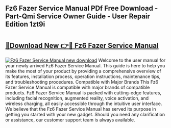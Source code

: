 ## Fz6 Fazer Service Manual PDf Free Download - Part-Qmi Service Owner Guide - User Repair Edition 1zt9i

# <h2><a href="http://bc5943.oget.top/?id=Fz6+Fazer+Service+Manual">🔗Download New 👉🔴 Fz6 Fazer Service Manual</a></h2>

[![Fz6 Fazer Service Manual new download](https://i.imgur.com/5g1atiW.png)](http://bc5943.oget.top/?id=Fz6+Fazer+Service+Manual)
Welcome to the user manual for your newly arrived Fz6 Fazer Service Manual. This guide is here to help you make the most of your product by providing a comprehensive overview of its features, installation process, operation instructions, maintenance tips, and troubleshooting procedures. Compatible with Major Brands This Fz6 Fazer Service Manual is compatible with major brands of compatible products. Fz6 Fazer Service Manual is packed with cutting-edge features, including facial recognition, augmented reality, voice activation, and wireless charging, all easily accessible through the intuitive user interface. We believe that the Fz6 Fazer Service Manual has served its purpose in getting you started with your new gadget. Should you need any clarification or assistance, our customer support team is always available.
